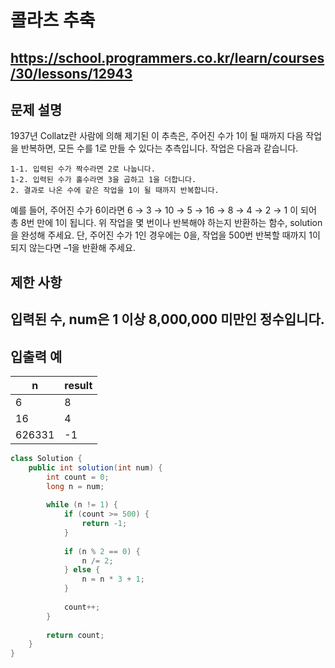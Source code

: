 # 콜라츠 추축
https://school.programmers.co.kr/learn/courses/30/lessons/12943
---
## 문제 설명
1937년 Collatz란 사람에 의해 제기된 이 추측은, 주어진 수가 1이 될 때까지 다음 작업을 반복하면, 모든 수를 1로 만들 수 있다는 추측입니다. 작업은 다음과 같습니다.
```
1-1. 입력된 수가 짝수라면 2로 나눕니다.
1-2. 입력된 수가 홀수라면 3을 곱하고 1을 더합니다.
2. 결과로 나온 수에 같은 작업을 1이 될 때까지 반복합니다.
```
예를 들어, 주어진 수가 6이라면 6 → 3 → 10 → 5 → 16 → 8 → 4 → 2 → 1 이 되어 총 8번 만에 1이 됩니다. 위 작업을 몇 번이나 반복해야 하는지 반환하는 함수, solution을 완성해 주세요. 단, 주어진 수가 1인 경우에는 0을, 작업을 500번 반복할 때까지 1이 되지 않는다면 –1을 반환해 주세요.

## 제한 사항
입력된 수, num은 1 이상 8,000,000 미만인 정수입니다.
---
## 입출력 예
| n	| result |
| --- | --- |
| 6	| 8 |
| 16	| 4 |
| 626331	| -1 |
```java
class Solution {
    public int solution(int num) {
        int count = 0;
        long n = num;
        
        while (n != 1) {
            if (count >= 500) {
                return -1;
            }
            
            if (n % 2 == 0) {
                n /= 2;
            } else {
                n = n * 3 + 1;
            }
            
            count++;
        }
        
        return count;
    }
}
```